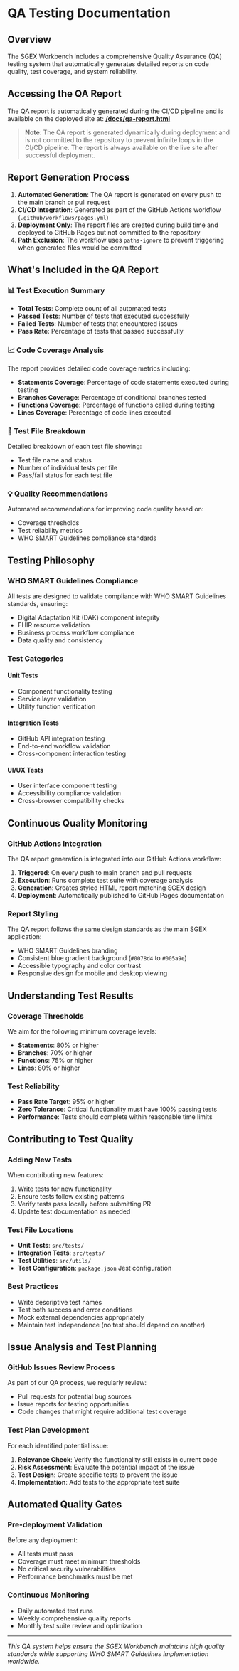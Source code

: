 # QA Testing Documentation

## Overview

The SGEX Workbench includes a comprehensive Quality Assurance (QA) testing system that automatically generates detailed reports on code quality, test coverage, and system reliability.

## Accessing the QA Report

The QA report is automatically generated during the CI/CD pipeline and is available on the deployed site at: **[/docs/qa-report.html](/docs/qa-report.html)**

> **Note**: The QA report is generated dynamically during deployment and is not committed to the repository to prevent infinite loops in the CI/CD pipeline. The report is always available on the live site after successful deployment.

## Report Generation Process

1. **Automated Generation**: The QA report is generated on every push to the main branch or pull request
2. **CI/CD Integration**: Generated as part of the GitHub Actions workflow (`.github/workflows/pages.yml`)
3. **Deployment Only**: The report files are created during build time and deployed to GitHub Pages but not committed to the repository
4. **Path Exclusion**: The workflow uses `paths-ignore` to prevent triggering when generated files would be committed

## What's Included in the QA Report

### 📊 Test Execution Summary
- **Total Tests**: Complete count of all automated tests
- **Passed Tests**: Number of tests that executed successfully
- **Failed Tests**: Number of tests that encountered issues
- **Pass Rate**: Percentage of tests that passed successfully

### 📈 Code Coverage Analysis
The report provides detailed code coverage metrics including:
- **Statements Coverage**: Percentage of code statements executed during testing
- **Branches Coverage**: Percentage of conditional branches tested
- **Functions Coverage**: Percentage of functions called during testing
- **Lines Coverage**: Percentage of code lines executed

### 🧪 Test File Breakdown
Detailed breakdown of each test file showing:
- Test file name and status
- Number of individual tests per file
- Pass/fail status for each test file

### 💡 Quality Recommendations
Automated recommendations for improving code quality based on:
- Coverage thresholds
- Test reliability metrics
- WHO SMART Guidelines compliance standards

## Testing Philosophy

### WHO SMART Guidelines Compliance
All tests are designed to validate compliance with WHO SMART Guidelines standards, ensuring:
- Digital Adaptation Kit (DAK) component integrity
- FHIR resource validation
- Business process workflow compliance
- Data quality and consistency

### Test Categories

#### Unit Tests
- Component functionality testing
- Service layer validation
- Utility function verification

#### Integration Tests
- GitHub API integration testing
- End-to-end workflow validation
- Cross-component interaction testing

#### UI/UX Tests
- User interface component testing
- Accessibility compliance validation
- Cross-browser compatibility checks

## Continuous Quality Monitoring

### GitHub Actions Integration
The QA report generation is integrated into our GitHub Actions workflow:
1. **Triggered**: On every push to main branch and pull requests
2. **Execution**: Runs complete test suite with coverage analysis
3. **Generation**: Creates styled HTML report matching SGEX design
4. **Deployment**: Automatically published to GitHub Pages documentation

### Report Styling
The QA report follows the same design standards as the main SGEX application:
- WHO SMART Guidelines branding
- Consistent blue gradient background (`#0078d4` to `#005a9e`)
- Accessible typography and color contrast
- Responsive design for mobile and desktop viewing

## Understanding Test Results

### Coverage Thresholds
We aim for the following minimum coverage levels:
- **Statements**: 80% or higher
- **Branches**: 70% or higher
- **Functions**: 75% or higher
- **Lines**: 80% or higher

### Test Reliability
- **Pass Rate Target**: 95% or higher
- **Zero Tolerance**: Critical functionality must have 100% passing tests
- **Performance**: Tests should complete within reasonable time limits

## Contributing to Test Quality

### Adding New Tests
When contributing new features:
1. Write tests for new functionality
2. Ensure tests follow existing patterns
3. Verify tests pass locally before submitting PR
4. Update test documentation as needed

### Test File Locations
- **Unit Tests**: `src/tests/`
- **Integration Tests**: `src/tests/`
- **Test Utilities**: `src/utils/`
- **Test Configuration**: `package.json` Jest configuration

### Best Practices
- Write descriptive test names
- Test both success and error conditions
- Mock external dependencies appropriately
- Maintain test independence (no test should depend on another)

## Issue Analysis and Test Planning

### GitHub Issues Review Process
As part of our QA process, we regularly review:
- Pull requests for potential bug sources
- Issue reports for testing opportunities
- Code changes that might require additional test coverage

### Test Plan Development
For each identified potential issue:
1. **Relevance Check**: Verify the functionality still exists in current code
2. **Risk Assessment**: Evaluate the potential impact of the issue
3. **Test Design**: Create specific tests to prevent the issue
4. **Implementation**: Add tests to the appropriate test suite

## Automated Quality Gates

### Pre-deployment Validation
Before any deployment:
- All tests must pass
- Coverage must meet minimum thresholds
- No critical security vulnerabilities
- Performance benchmarks must be met

### Continuous Monitoring
- Daily automated test runs
- Weekly comprehensive quality reports
- Monthly test suite review and optimization

---

*This QA system helps ensure the SGEX Workbench maintains high quality standards while supporting WHO SMART Guidelines implementation worldwide.*